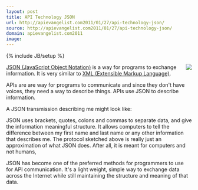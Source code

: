 ```yaml
---
layout: post
title: API Technology JSON
url: http://apievangelist.com2011/01/27/api-technology-json/
source: http://apievangelist.com2011/01/27/api-technology-json/
domain: apievangelist.com2011
image: 
---
```

{% include JB/setup %}<p>
     <img src="http://kinlane-productions.s3.amazonaws.com/JSON.gif"  align="right" /><a href="http://www.json.org/" target="_blank">JSON (JavaScript Object Notation)</a> is a way for programs to exchange information. It is very similar to <a href="http://en.wikipedia.org/wiki/XML" target="_blank">XML (Extensible Markup Language)</a>.
</p>
<p>
     APIs are are way for programs to communicate and since they don't have voices, they need a way to describe things. APIs use JSON to describe information.
</p>
<p>
     A JSON transmission describing me might look like:
</p>
<p>
     JSON uses brackets, quotes, colons and commas to separate data, and give the information meaningful structure. It allows computers to tell the difference between my first name and last name or any other information that describes me. The protocol sketched above is really just an approximation of what JSON does. After all, it is meant for computers and not humans,
</p>
<p>
     JSON has become one of the preferred methods for programmers to use for API communication. It's a light weight, simple way to exchange data across the Internet while still maintaining the structure and meaning of that data.
</p>
